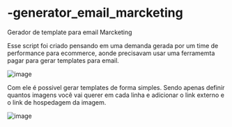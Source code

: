 # -generator_email_marcketing
Gerador de template para email Marcketing

Esse script foi criado pensando em uma demanda gerada por um time de performance para ecommerce, aonde precisavam usar uma ferramemta pagar para gerar templates para email.

![image](https://github.com/NatanaelSCampos/-generator_email_marcketing/assets/59377656/ceb17ad5-9ff4-4687-b5f5-00853e53d4ed)


Com ele é possivel gerar templates de forma simples.
Sendo apenas definir quantos imagens você vai querer em cada linha e adicionar o link externo e o link de hospedagem da imagem.

![image](https://github.com/NatanaelSCampos/-generator_email_marcketing/assets/59377656/8cd66492-95dd-45ce-9cd0-270c54720a6e)

